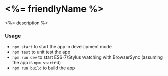 <%= friendlyName %>
===================

<%= description %>

### Usage

* `npm start` to start the app in development mode
* `npm test` to unit test the app
* `npm run dev` to start ES6-7/Stylus watching with BrowserSync (assuming the app is `npm start`ed)
* `npm run build` to build the app